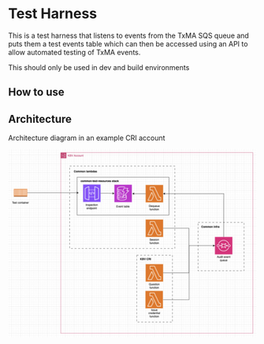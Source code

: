# Test Harness

This is a test harness that listens to events from the TxMA SQS queue and puts them a test events table which can then be accessed using an API to allow automated testing of TxMA events.

This should only be used in dev and build environments

## How to use



## Architecture

Architecture diagram in an example CRI account

![Architecture diagram](./docs/test-harness.png)
